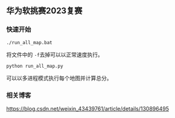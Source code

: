 ## 华为软挑赛2023复赛

### 快速开始

`./run_all_map.bat`

将文件中的 `-f`去掉可以以正常速度执行。

`python run_all_map.py`

可以以多进程模式执行每个地图并计算总分。

### 相关博客

https://blog.csdn.net/weixin_43439761/article/details/130896495
